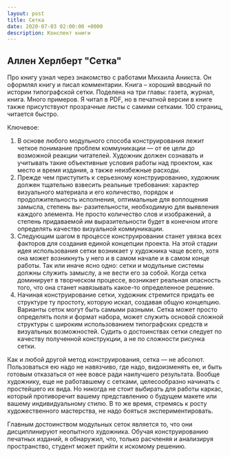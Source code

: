 ```yaml
---
layout: post
title: Сетка
date: 2020-07-03 02:00:00 +0000
description: Конспект книги
---
```


## Аллен Херлберт "Сетка"


Про книгу узнал через знакомство с работами Михаила Аникста. Он оформлял книгу и писал комментарии. 
Книга – хороший вводный по истории типографской сетки. 
Поделена на три главы: газета, журнал, книга.  Много примеров.
Я читал в PDF, но в печатной версии в книге также присутствуют прозрачные листы с самими сетками. 100 страниц, читается быстро. 

Ключевое:  

1. В основе любого модульного способа конструирования лежит четкое понимание проблем коммуникации — от ее цели до возможной реакции читателей. Художник должен сознавать и учитывать такие объективные условия работы над проектом, как место и время издания, а также неизбежные расходы. 
2. Прежде чем приступить к серьезному конструированию, художник должен тщательно взвесить реальные требования: характер визуального материала и его количество, порядок и продолжительность исполнения, оптимальные для воплощения замысла, степень вы- разительности, необходимую для выявления каждого элемента. Не просто количество слов и изображений, а степень придаваемой им выразительности будет в конечном итоге определять качество визуальной коммуникации. 
3. Следующим шагом в процессе конструировании станет увязка всех факторов для создания единой концепции проекта. На этой стадии идея использования сетки возникает у художника чаще всего, хотя она может возникнуть у него и в самом начале и в самом конце работы. Так или иначе ясно одно: сетки и модульные системы должны служить замыслу, а не вести его за собой. Когда сетка доминирует в творческом процессе, возникает реальная опасность того, что она станет навязывать какое-то определенное решение. 
4. Начиная конструирование сетки, художник стремится придать ее структуре ту простоту, которую искал, создавая общую концепцию. Варианты сеток могут быть самыми разными. Сетка может просто определять поля и формат набора, может служить основой сложной структуры с широким использованием типографских средств и визуальных возможностей. Судить о достоинствах сетки следует по качеству полученной конструкции, а не по сложности рисунка сетки. 

Как и любой другой метод конструирования, сетка — не абсолют. Пользоваться ею надо не навязчиво, где надо, видоизменять ее, и быть готовым отказаться от нее вовсе ради наилучшего результата. Вообще художнику, еще не работавшему с сетками, целесообразно начинать с простейшего их вида. Но никогда не стоит выбирать для работы каркас, который противоречит вашему представлению о будущем макете или вашему индивидуальному стилю. В то же время, стремясь к росту художественного мастерства, не надо бояться экспериментировать.   

Главным достоинством модульных сеток является то, что они дисциплинируют неопытного художника. Обучая конструированию печатных изданий, я обнаружил, что, только расчленяя и анализируя пространство, студент может прийти к искомому решению.   

